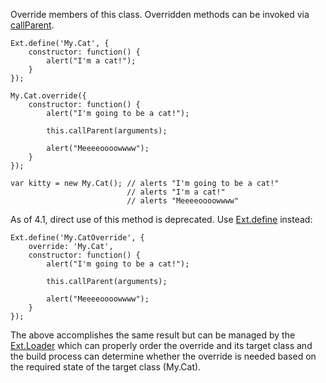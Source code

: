 Override members of this class. Overridden methods can be invoked via
<a href="#!/api/Ext.Base-method-callParent" rel="Ext.Base-method-callParent" class="docClass" id="ext-gen1623">callParent</a>.

    Ext.define('My.Cat', {
        constructor: function() {
            alert("I'm a cat!");
        }
    });

    My.Cat.override({
        constructor: function() {
            alert("I'm going to be a cat!");

            this.callParent(arguments);

            alert("Meeeeoooowwww");
        }
    });

    var kitty = new My.Cat(); // alerts "I'm going to be a cat!"
                              // alerts "I'm a cat!"
                              // alerts "Meeeeoooowwww"

As of 4.1, direct use of this method is deprecated. Use
<a href="#!/api/Ext-method-define" rel="Ext-method-define" class="docClass" id="ext-gen1625">Ext.define</a>
instead:

    Ext.define('My.CatOverride', {
        override: 'My.Cat',
        constructor: function() {
            alert("I'm going to be a cat!");

            this.callParent(arguments);

            alert("Meeeeoooowwww");
        }
    });

The above accomplishes the same result but can be managed by the
<a href="#!/api/Ext.Loader" rel="Ext.Loader" class="docClass" id="ext-gen1627">Ext.Loader</a>
which can properly order the override and its target class and the build process
can determine whether the override is needed based on the required state of the
target class (My.Cat).

